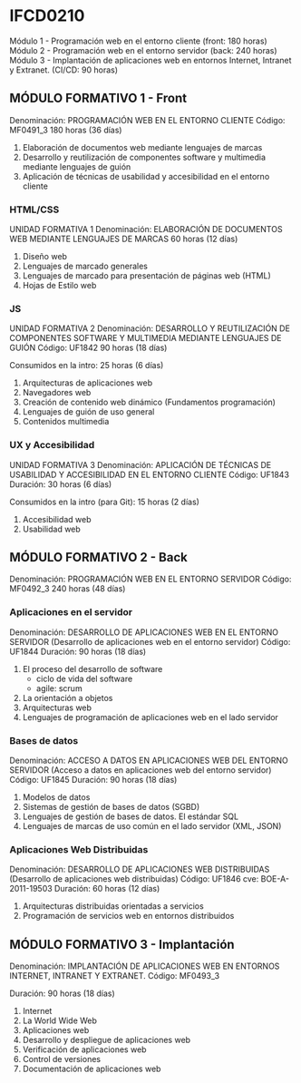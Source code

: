 # IFCD0210

Módulo 1 - Programación web en el entorno cliente (front: 180 horas)
Módulo 2 - Programación web en el entorno servidor (back: 240 horas)
Módulo 3 - Implantación de aplicaciones web en entornos Internet, Intranet y Extranet. (CI/CD: 90 horas)

## MÓDULO FORMATIVO 1 - Front

Denominación: PROGRAMACIÓN WEB EN EL ENTORNO CLIENTE
Código: MF0491_3
180 horas (36 días)

1. Elaboración de documentos web mediante lenguajes de marcas
2. Desarrollo y reutilización de componentes software y multimedia mediante lenguajes de guión
3. Aplicación de técnicas de usabilidad y accesibilidad en el entorno cliente

### HTML/CSS

UNIDAD FORMATIVA 1
Denominación: ELABORACIÓN DE DOCUMENTOS WEB MEDIANTE LENGUAJES DE MARCAS
60 horas (12 días)

1. Diseño web
2. Lenguajes de marcado generales
3. Lenguajes de marcado para presentación de páginas web (HTML)
4. Hojas de Estilo web

### JS

UNIDAD FORMATIVA 2
Denominación: DESARROLLO Y REUTILIZACIÓN DE COMPONENTES
SOFTWARE Y MULTIMEDIA MEDIANTE LENGUAJES DE GUIÓN
Código: UF1842
90 horas (18 días)

Consumidos en la intro: 25 horas (6 días)

1. Arquitecturas de aplicaciones web
2. Navegadores web
3. Creación de contenido web dinámico (Fundamentos programación)
4. Lenguajes de guión de uso general
5. Contenidos multimedia

### UX y Accesibilidad

UNIDAD FORMATIVA 3
Denominación: APLICACIÓN DE TÉCNICAS DE USABILIDAD Y ACCESIBILIDAD
EN EL ENTORNO CLIENTE
Código: UF1843
Duración: 30 horas (6 días)

Consumidos en la intro (para Git): 15 horas (2 días)

1. Accesibilidad web
2. Usabilidad web

## MÓDULO FORMATIVO 2 - Back

Denominación: PROGRAMACIÓN WEB EN EL ENTORNO SERVIDOR
Código: MF0492_3
240 horas (48 días)

### Aplicaciones en el servidor

Denominación: DESARROLLO DE APLICACIONES WEB EN EL ENTORNO SERVIDOR
(Desarrollo de aplicaciones web en el entorno
servidor)
Código: UF1844
Duración: 90 horas (18 días)

1. El proceso del desarrollo de software
   - ciclo de vida del software
   - agile: scrum
2. La orientación a objetos
3. Arquitecturas web
4. Lenguajes de programación de aplicaciones web en el lado servidor

### Bases de datos

Denominación: ACCESO A DATOS EN APLICACIONES WEB DEL ENTORNO SERVIDOR
(Acceso a datos en aplicaciones web del entorno servidor)
Código: UF1845
Duración: 90 horas (18 días)

1. Modelos de datos
2. Sistemas de gestión de bases de datos (SGBD)
3. Lenguajes de gestión de bases de datos. El estándar SQL
4. Lenguajes de marcas de uso común en el lado servidor (XML, JSON)

### Aplicaciones Web Distribuidas

Denominación: DESARROLLO DE APLICACIONES WEB DISTRIBUIDAS
(Desarrollo de aplicaciones web distribuidas)
Código: UF1846
cve: BOE-A-2011-19503
Duración: 60 horas (12 días)

1. Arquitecturas distribuidas orientadas a servicios
2. Programación de servicios web en entornos distribuidos

## MÓDULO FORMATIVO 3 - Implantación

Denominación: IMPLANTACIÓN DE APLICACIONES WEB EN ENTORNOS
INTERNET, INTRANET Y EXTRANET.
Código: MF0493_3

Duración: 90 horas (18 días)

1. Internet
2. La World Wide Web
3. Aplicaciones web
4. Desarrollo y despliegue de aplicaciones web
5. Verificación de aplicaciones web
6. Control de versiones
7. Documentación de aplicaciones web

